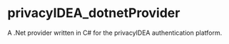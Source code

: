 # privacyIDEA_dotnetProvider
A .Net provider written in C# for the privacyIDEA authentication platform.
